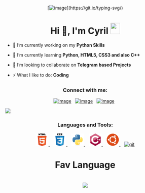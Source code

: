 <div align="center">
 
[![image](https://readme-typing-svg.herokuapp.com/?lines=I+am+Cyril+C+Thomas;Welcome+to+my+Github+Profile+......)](https://git.io/typing-svg/)
 
</div>

<h1 align="center">Hi 👋, I'm Cyril <img height="35" width="30" src="https://emoji.gg/assets/emoji/5591-discord-developer-badge-shimmer.gif"></h1>

- 🔭 I’m currently working on my **Python Skills**

- 🌱 I’m currently learning **Python, HTML5, CSS3 and also C++**

- 👯 I’m looking to collaborate on **Telegram based Projects**

- ⚡ What I like to do: **Coding**
 
<h3 align="center">Connect with me:</h3>
<div align="center">

[![image](https://img.shields.io/badge/TELEGRAM-0000FF?style=for-the-badge&logo=telegram&logoColor=white)](https://t.me/cyril_c_10/)&nbsp;&nbsp;
[![image](https://img.shields.io/badge/TWITTER-2cb6e0?style=for-the-badge&logo=twitter&logoColor=white)](https://twitter.com/10cyrilc/)&nbsp;&nbsp;
[![image](https://img.shields.io/badge/Gmail-D14836?style=for-the-badge&logo=gmail&logoColor=white)](mailto:10cyrilc@gmail.com/)&nbsp;&nbsp;
  
</div>



<!--<p align= "center">
  <img height= "150" src="https://github-readme-stats.vercel.app/api/top-langs/?username=10cyrilc&theme=react&layout=compact&count_private=true&langs_count=8" /><br><br><br>-->
  <img height= "150" src="https://github-readme-stats.vercel.app/api?username=10cyrilc&hide=prs,issues,contribs&count_private=true&show_icons=true&theme=react&layout=default" />
</p>


<h3 align="center">Languages and Tools:</h3>
<p align="center"> 
  <a href="https://www.w3schools.com/html/" target="_blank"> 
    <img src="https://raw.githubusercontent.com/devicons/devicon/master/icons/html5/html5-original-wordmark.svg" alt="html5" width="40" height="40"/> 
  </a>&nbsp;&nbsp;
  <a href="https://www.w3schools.com/css/" target="_blank"> 
    <img src="https://raw.githubusercontent.com/devicons/devicon/master/icons/css3/css3-original-wordmark.svg" alt="css3" width="40" height="40"/> 
  </a>&nbsp;&nbsp;
  <a href="https://www.python.org/" target="_blank"> 
    <img src="https://raw.githubusercontent.com/devicons/devicon/master/icons/python/python-original.svg" alt="python" width="40" height="40"/> 
  </a>&nbsp;&nbsp;
  <a href="https://www.w3schools.com/CPP/default.asp" target="_blank"> 
    <img src="https://raw.githubusercontent.com/devicons/devicon/master/icons/cplusplus/cplusplus-original.svg" alt="linux" width="40" height="40"/> 
  </a>&nbsp;&nbsp;
  <a href="https://ubuntu.com/" target="_blank"> 
    <img src="https://raw.githubusercontent.com/devicons/devicon/master/icons/ubuntu/ubuntu-plain.svg" alt="linux" width="40" height="40"/> 
  </a>&nbsp;&nbsp;
  <a href="https://git-scm.com/" target="_blank"> 
    <img src="https://www.vectorlogo.zone/logos/git-scm/git-scm-icon.svg" alt="git" width="40" height="40"/> 
  </a>

</p>

<h1 align="center">Fav Language</h><br>
<p align="center"><img height="200" src="https://media4.giphy.com/media/KAq5w47R9rmTuvWOWa/giphy.gif?cid=ecf05e47emkq435k569gj5ng7pzzwagv64na18q70narl9fv&rid=giphy.gif"></p>
